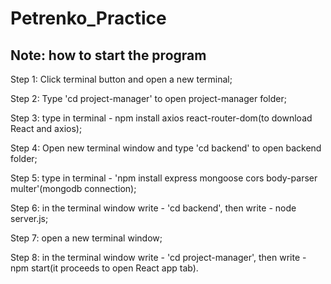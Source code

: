 # Petrenko_Practice
## Note: how to start the program

Step 1: Click terminal button and open a new terminal;

Step 2: Type 'cd project-manager' to open project-manager folder;

Step 3: type in terminal - npm install axios react-router-dom(to download React and axios);

Step 4: Open new terminal window and type 'cd backend' to open backend folder;

Step 5: type in terminal - 'npm install express mongoose cors body-parser multer'(mongodb connection);

Step 6: in the terminal window write - 'cd backend', then write - node server.js;

Step 7: open a new terminal window;

Step 8: in the terminal window write - 'cd project-manager', then write - npm start(it proceeds to open React app tab).

